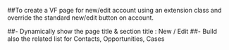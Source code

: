 ##To create a VF page for new/edit account using an extension class and override the standard new/edit button on account.

##- Dynamically show the page title & section title : New / Edit
##- Build also the related list for Contacts, Opportunities, Cases
